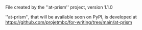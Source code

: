 File created by the ''at-prism'' project, version 1.1.0

''at-prism'', that will be available soon on PyPI, is developed at
https://github.com/projetmbc/for-writing/tree/main/at-prism
